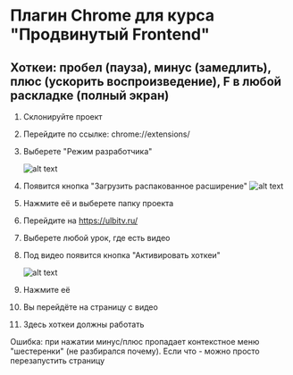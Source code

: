 # Плагин Chrome для курса "Продвинутый Frontend"
## Хоткеи: пробел (пауза), минус (замедлить), плюс (ускорить воспроизведение), F в любой раскладке (полный экран)

1. Склонируйте проект
2. Перейдите по ссылке: chrome://extensions/
3. Выберете "Режим разработчика"

   ![alt text](https://downloader.disk.yandex.ru/preview/c95592a9b18c59e9df00056b80dfb0396c9e9b8bd3c690be46112284a0104fc3/63682a68/PvPhWAVuToXS9k9YDNoCREadAYPiWVi7mZQ9t2iISXZJ2vstlfRN5a-8Gm9Z_s7-p3mrk1dEmg3ZokTSANJ1ng%3D%3D?uid=0&filename=2022-11-06_15-40-05.png&disposition=inline&hash=&limit=0&content_type=image%2Fpng&owner_uid=0&tknv=v2&size=2048x2048)
   
4. Появится кнопка "Загрузить распакованное расширение"
   ![alt text](https://downloader.disk.yandex.ru/preview/a517d98cb5d7bfbb4dc087732e930fbe115fbd78a8ccffd779dc9174e814b187/63682abf/graTgEcHxPWhlGNfgBhyFgmyRFBlT5ZHsOhWmU7wcErS3p4rVD14AGL1K69CL8B95sM2Ic8CRb-fCdy_ecpC2Q%3D%3D?uid=0&filename=2022-11-06_15-41-12.png&disposition=inline&hash=&limit=0&content_type=image%2Fpng&owner_uid=0&tknv=v2&size=2048x2048)
   
5. Нажмите её и выберете папку проекта
6. Перейдите на https://ulbitv.ru/
7. Выберете любой урок, где есть видео
8. Под видео появится кнопка "Активировать хоткеи"

   ![alt text](https://downloader.disk.yandex.ru/preview/0c79e2eba6aa872fc5a5096b9ca1f54c5e9630bcefbfa18d3a2815c5d0aa92ed/63682b04/8oUzPAR0VKAt_y8mmR7_0pmCJUhwttRu-_bG7YWxkVXcm7nTjbAED8dZF5nfxh4PziO0RLecAJneXv5-MxNH6Q%3D%3D?uid=0&filename=2022-11-06_20-45-29.png&disposition=inline&hash=&limit=0&content_type=image%2Fpng&owner_uid=0&tknv=v2&size=2048x2048)
   
9. Нажмите её
10. Вы перейдёте на страницу с видео
11. Здесь хоткеи должны работать

Ошибка: при нажатии минус/плюс пропадает контекстное меню "шестеренки" (не разбирался почему). Если что - можно просто перезапустить страницу
